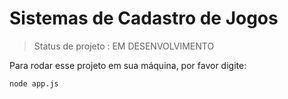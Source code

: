 <h1>Sistemas de Cadastro de Jogos</h1>

> Status de projeto : EM DESENVOLVIMENTO
> 
Para rodar esse projeto em sua máquina, por favor digite:
```
node app.js
```
